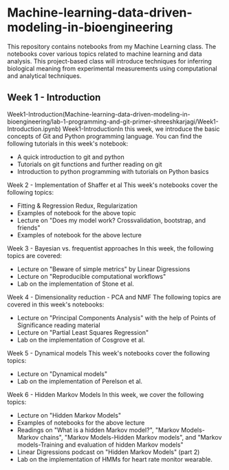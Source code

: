 # Machine-learning-data-driven-modeling-in-bioengineering

This repository contains notebooks from my Machine Learning class. The notebooks cover various topics related to machine learning and data analysis. This project-based class will introduce techniques for inferring biological meaning from experimental measurements using computational and analytical techniques. 

## Week 1 - Introduction
Week1-Introduction(Machine-learning-data-driven-modeling-in-bioengineering/lab-1-programming-and-git-primer-shreeshkarjagi/Week1-Introduction.ipynb)
Week1-IntroductionIn this week, we introduce the basic concepts of Git and Python programming language. You can find the following tutorials in this week's notebook:

- A quick introduction to git and python
- Tutorials on git functions and further reading on git
- Introduction to python programming with tutorials on Python basics

Week 2 - Implementation of Shaffer et al
This week's notebooks cover the following topics:

- Fitting & Regression Redux, Regularization
- Examples of notebook for the above topic
- Lecture on "Does my model work? Crossvalidation, bootstrap, and friends"
- Examples of notebook for the above lecture

Week 3 - Bayesian vs. frequentist approaches
In this week, the following topics are covered:

- Lecture on "Beware of simple metrics" by Linear Digressions
- Lecture on "Reproducible computational workflows"
- Lab on the implementation of Stone et al.

Week 4 - Dimensionality reduction - PCA and NMF
The following topics are covered in this week's notebooks:

- Lecture on "Principal Components Analysis" with the help of Points of Significance reading material
- Lecture on "Partial Least Squares Regression"
- Lab on the implementation of Cosgrove et al.

Week 5 - Dynamical models
This week's notebooks cover the following topics:

- Lecture on "Dynamical models"
- Lab on the implementation of Perelson et al.

Week 6 - Hidden Markov Models
In this week, we cover the following topics:

- Lecture on "Hidden Markov Models"
- Examples of notebooks for the above lecture
- Readings on "What is a hidden Markov model?", "Markov Models-Markov chains", "Markov Models-Hidden Markov models", and "Markov models-Training and evaluation of hidden Markov models"
- Linear Digressions podcast on "Hidden Markov Models" (part 2)
- Lab on the implementation of HMMs for heart rate monitor wearable.
